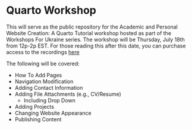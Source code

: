 # Quarto Workshop

This will serve as the public repository for the Academic and Personal Website Creation: A Quarto Tutorial workshop hosted as part of the Workshops For Ukraine series. The workshop will be Thursday, July 18th from 12p-2p EST. For those reading this after this date, you can purchase access to the recordings [here](https://sites.google.com/view/dariia-mykhailyshyna/main/r-workshops-for-ukraine)

The following will be covered:

- How To Add Pages
- Navigation Modification
- Adding Contact Information
- Adding File Attachments (e.g., CV/Resume)
  - Including Drop Down
- Adding Projects
- Changing Website Appearance
- Publishing Content
